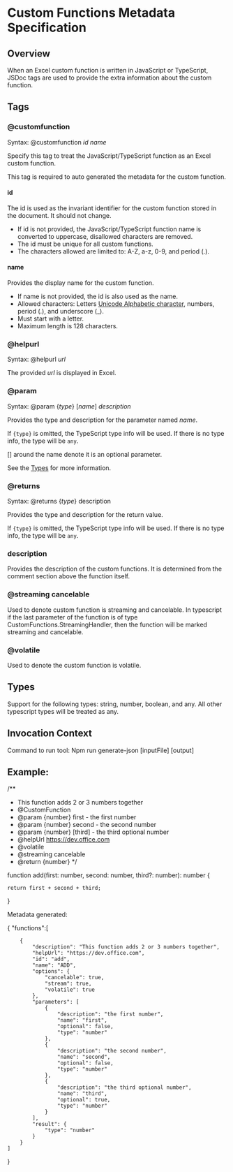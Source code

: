 # Custom Functions Metadata Specification

## Overview

When an Excel custom function is written in JavaScript or TypeScript, JSDoc tags are used to provide the extra information about the custom function. 

## Tags

### @customfunction

Syntax: @customfunction _id_ _name_

Specify this tag to treat the JavaScript/TypeScript function as an Excel custom function.

This tag is required to auto generated the metadata for the custom function.

#### id 

The id is used as the invariant identifier for the custom function stored in the document. It should not change.

* If id is not provided, the JavaScript/TypeScript function name is converted to uppercase, disallowed characters are removed.
* The id must be unique for all custom functions.
* The characters allowed are limited to: A-Z, a-z, 0-9, and period (.).

#### name

Provides the display name for the custom function. 

* If name is not provided, the id is also used as the name.
* Allowed characters: Letters [Unicode Alphabetic character](https://www.unicode.org/reports/tr44/tr44-22.html#Alphabetic), numbers, period (.), and underscore (\_).
* Must start with a letter.
* Maximum length is 128 characters.

### @helpurl

Syntax: @helpurl _url_

The provided _url_ is displayed in Excel.

### @param

Syntax: @param {_type_} [_name_] _description_

Provides the type and description for the parameter named _name_. 

If `{type}` is omitted, the TypeScript type info will be used. If there is no type info, the type will be `any`.

[] around the name denote it is an optional parameter.

See the [Types](##types) for more information.


### @returns

Syntax: @returns {_type_} description

Provides the type and description for the return value.

If `{type}` is omitted, the TypeScript type info will be used. If there is no type info, the type will be `any`.

### description

Provides the description of the custom functions. It is determined from the comment section above the function itself.

### @streaming cancelable

Used to denote custom function is streaming and cancelable. In typescript if the last parameter of the function is of type CustomFunctions.StreamingHandler, then the function will be marked streaming and cancelable.

### @volatile

Used to denote the custom function is volatile.


## Types

Support for the following types: string, number, boolean, and any.
All other typescript types will be treated as any.

## Invocation Context


Command to run tool:
Npm run generate-json [inputFile] [output]

## Example:

/**
 * This function adds 2 or 3 numbers together
 * @CustomFunction
 * @param {number} first - the first number
 * @param {number} second - the second number
 * @param {number} [third] - the third optional number
 * @helpUrl https://dev.office.com
 * @volatile
 * @streaming cancelable
 * @return {number}
  */

function add(first: number, second: number, third?: number): number
{

    return first + second + third;

}

Metadata generated:

{
    "functions":[
        
        {
            "description": "This function adds 2 or 3 numbers together",
            "helpUrl": "https://dev.office.com",
            "id": "add",
            "name": "ADD",
            "options": {
                "cancelable": true,
                "stream": true,
                "volatile": true
            },
            "parameters": [
                {
                    "description": "the first number",
                    "name": "first",
                    "optional": false,
                    "type": "number"
                },
                {
                    "description": "the second number",
                    "name": "second",
                    "optional": false,
                    "type": "number"
                },
                {
                    "description": "the third optional number",
                    "name": "third",
                    "optional": true,
                    "type": "number"
                }
            ],
            "result": {
                "type": "number"
            }
        }
    ]
}
